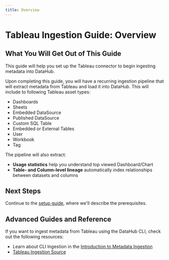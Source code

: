 ```yaml
---
title: Overview
---
```


# Tableau Ingestion Guide: Overview

## What You Will Get Out of This Guide

This guide will help you set up the Tableau connector to begin ingesting metadata into DataHub.

Upon completing this guide, you will have a recurring ingestion pipeline that will extract metadata from Tableau and load it into DataHub. This will include to following Tableau asset types:

- Dashboards
- Sheets
- Embedded DataSource
- Published DataSource
- Custom SQL Table
- Embedded or External Tables
- User
- Workbook
- Tag

The pipeline will also extract:

- **Usage statistics** help you understand top viewed Dashboard/Chart
- **Table- and Column-level lineage** automatically index relationships between datasets and columns

## Next Steps

Continue to the [setup guide](setup.md), where we'll describe the prerequisites.

## Advanced Guides and Reference

If you want to ingest metadata from Tableau using the DataHub CLI, check out the following resources:

- Learn about CLI Ingestion in the [Introduction to Metadata Ingestion](../../../metadata-ingestion/README.md)
- [Tableau Ingestion Source](https://docs.datahub.com/docs/generated/ingestion/sources/tableau)
